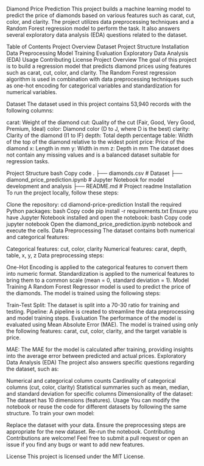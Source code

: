 Diamond Price Prediction
This project builds a machine learning model to predict the price of diamonds based on various features such as carat, cut, color, and clarity. The project utilizes data preprocessing techniques and a Random Forest regression model to perform the task. It also answers several exploratory data analysis (EDA) questions related to the dataset.

Table of Contents
Project Overview
Dataset
Project Structure
Installation
Data Preprocessing
Model Training
Evaluation
Exploratory Data Analysis (EDA)
Usage
Contributing
License
Project Overview
The goal of this project is to build a regression model that predicts diamond prices using features such as carat, cut, color, and clarity. The Random Forest regression algorithm is used in combination with data preprocessing techniques such as one-hot encoding for categorical variables and standardization for numerical variables.

Dataset
The dataset used in this project contains 53,940 records with the following columns:

carat: Weight of the diamond
cut: Quality of the cut (Fair, Good, Very Good, Premium, Ideal)
color: Diamond color (D to J, where D is the best)
clarity: Clarity of the diamond (I1 to IF)
depth: Total depth percentage
table: Width of the top of the diamond relative to the widest point
price: Price of the diamond
x: Length in mm
y: Width in mm
z: Depth in mm
The dataset does not contain any missing values and is a balanced dataset suitable for regression tasks.

Project Structure
bash
Copy code
.
├── diamonds.csv        # Dataset
├── diamond_price_prediction.ipynb  # Jupyter Notebook for model development and analysis
├── README.md           # Project readme
Installation
To run the project locally, follow these steps:

Clone the repository:
cd diamond-price-prediction
Install the required Python packages:
bash
Copy code
pip install -r requirements.txt
Ensure you have Jupyter Notebook installed and open the notebook:
bash
Copy code
jupyter notebook
Open the diamond_price_prediction.ipynb notebook and execute the cells.
Data Preprocessing
The dataset contains both numerical and categorical features:

Categorical features: cut, color, clarity
Numerical features: carat, depth, table, x, y, z
Data preprocessing steps:

One-Hot Encoding is applied to the categorical features to convert them into numeric format.
Standardization is applied to the numerical features to bring them to a common scale (mean = 0, standard deviation = 1).
Model Training
A Random Forest Regressor model is used to predict the price of the diamonds. The model is trained using the following steps:

Train-Test Split: The dataset is split into a 70-30 ratio for training and testing.
Pipeline: A pipeline is created to streamline the data preprocessing and model training steps.
Evaluation
The performance of the model is evaluated using Mean Absolute Error (MAE). The model is trained using only the following features: carat, cut, color, clarity, and the target variable is price.

MAE: The MAE for the model is calculated after training, providing insights into the average error between predicted and actual prices.
Exploratory Data Analysis (EDA)
The project also answers specific questions regarding the dataset, such as:

Numerical and categorical column counts
Cardinality of categorical columns (cut, color, clarity)
Statistical summaries such as mean, median, and standard deviation for specific columns
Dimensionality of the dataset: The dataset has 10 dimensions (features).
Usage
You can modify the notebook or reuse the code for different datasets by following the same structure. To train your own model:

Replace the dataset with your data.
Ensure the preprocessing steps are appropriate for the new dataset.
Re-run the notebook.
Contributing
Contributions are welcome! Feel free to submit a pull request or open an issue if you find any bugs or want to add new features.

License
This project is licensed under the MIT License.

